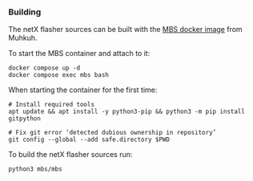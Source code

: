 ### Building

The netX flasher sources can be built with the [MBS docker image](https://github.com/muhkuh-sys/mbs-docker-images) from Muhkuh.

To start the MBS container and attach to it:
```
docker compose up -d
docker compose exec mbs bash
```

When starting the container for the first time:
```shell
# Install required tools 
apt update && apt install -y python3-pip && python3 -m pip install gitpython

# Fix git error ‘detected dubious ownership in repository’
git config --global --add safe.directory $PWD
```

To build the netX flasher sources run:
```shell
python3 mbs/mbs
```